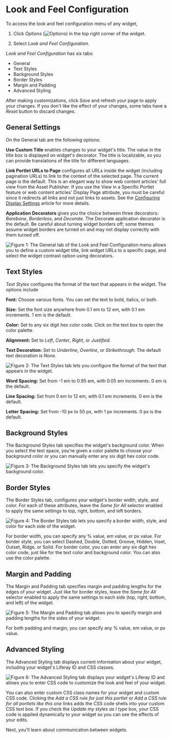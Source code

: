 # Look and Feel Configuration [](id=look-and-feel-configuration)

To access the look and feel configuration menu of any widget,

1.  Click *Options* (![Options](../../../images/icon-options.png)) in the top
    right corner of the widget.

2.  Select *Look and Feel Configuration*.

*Look and Feel Configuration* has six tabs: 

- General
- Text Styles
- Background Styles
- Border Styles
- Margin and Padding
- Advanced Styling

After making customizations, click *Save* and refresh your page to apply your
changes. If you don't like the effect of your changes, some tabs have a *Reset*
button to discard changes.

## General Settings [](id=general-settings)

On the General tab are the following options:

**Use Custom Title** enables changes to your widget's title. The value in the
title box is displayed on widget's decorator. The title is localizable, so you
can provide translations of the title for different languages.

**Link Portlet URLs to Page** configures all URLs inside the widget (including
pagination URLs) to link to the context of the selected page. The current page
is the default. This is an elegant way to show web content articles' full view
from the Asset Publisher. If you use the View in a Specific Portlet feature or
web content articles' Display Page attribute, you must be careful since it
redirects all links and not just links to assets. See the 
[Configuring Display Settings](/discover/portal/-/knowledge_base/7-1/configuring-display-settings)
article for more details.

**Application Decorators** gives you the choice between three decorators: 
*Barebone*, *Borderless*, and *Decorate*. The Decorate application decorator is
the default. Be careful about turning widget borders off; some themes assume
widget borders are turned on and may not display correctly with them turned
off.

![Figure 1: The General tab of the Look and Feel Configuration menu allows you to define a custom widget title, link widget URLs to a specific page, and select the widget contrast option using decorators.](../../../images/look-and-feel-portlet-configuration-menu.png)

## Text Styles [](id=text-styles)

*Text Styles* configures the format of the text that appears in the widget. The
options include

**Font:** Choose various fonts. You can set the text to bold, italics, or both.

**Size:** Set the font size anywhere from 0.1 em to 12 em, with 0.1 em
increments. 1 em is the default.

**Color:** Set to any six digit hex color code. Click on the text box to open
the color palette.

**Alignment:** Set to *Left*, *Center*, *Right*, or *Justified*. 

**Text Decoration:** Set to *Underline*, *Overline*, or *Strikethrough*. The
default text decoration is *None*.

![Figure 2: The Text Styles tab lets you configure the format of the text that appears in the widget.](../../../images/look-and-feel-text-styles.png)

**Word Spacing:** Set from -1 em to 0.95 em, with 0.05 em increments. 0 em is
the default.

**Line Spacing:** Set from 0 em to 12 em, with 0.1 em increments. 0 em is the
default. 

**Letter Spacing:** Set from -10 px to 50 px, with 1 px increments. 0 px is the
default.

## Background Styles [](id=background-styles)

The Background Styles tab specifies the widget's background color. When you
select the text space, you're given a color palette to choose your background
color or you can manually enter any six digit hex color code.

![Figure 3: The Background Styles tab lets you specify the widget's background color.](../../../images/look-and-feel-background-styles.png)

## Border Styles [](id=border-styles)

The Border Styles tab, configures your widget's border width, style, and color.
For each of these attributes, leave the *Same for All* selector enabled to apply
the same settings to top, right, bottom, and left borders.

![Figure 4: The Border Styles tab lets you specify a border width, style, and color for each side of the widget.](../../../images/look-and-feel-border-styles.png)

For border width, you can specify any % value, em value, or px value. For
border style, you can select Dashed, Double, Dotted, Groove, Hidden, Inset,
Outset, Ridge, or Solid. For border color, you can enter any six digit hex
color code, just like for the text color and background color. You can also use
the color palette.

## Margin and Padding [](id=margin-and-padding)

The Margin and Padding tab specifies margin and padding lengths for the edges of
your widget. Just like for border styles, leave the *Same for All* selector
enabled to apply the same settings to each side (top, right, bottom, and left)
of the widget.

![Figure 5: The Margin and Padding tab allows you to specify margin and padding lengths for the sides of your widget.](../../../images/look-and-feel-margin-and-padding.png)

For both padding and margin, you can specify any % value, em value, or px
value.

## Advanced Styling [](id=advanced-styling)

The Advanced Styling tab displays current information about your widget, 
including your widget's Liferay ID and CSS classes.

![Figure 6: The Advanced Styling tab displays your widget's Liferay ID and allows you to enter CSS code to customize the look and feel of your widget.](../../../images/look-and-feel-advanced-styling.png)

You can also enter custom CSS class names for your widget and custom CSS code.
Clicking the *Add a CSS rule for just this portlet* or *Add a CSS rule for all
portlets like this one* links adds the CSS code shells into your custom CSS text
box. If you check the *Update my styles as I type* box, your CSS code is applied
dynamically to your widget so you can see the effects of your edits.

Next, you'll learn about communication between widgets.
